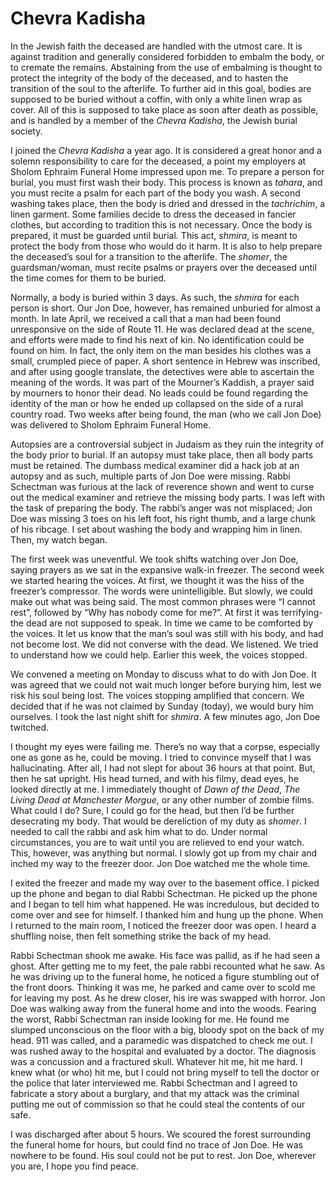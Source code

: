 # Chevra Kadisha
In the Jewish faith the deceased are handled with the utmost care. It is against tradition and generally considered forbidden to embalm the body, or to cremate the remains. Abstaining from the use of embalming is thought to protect the integrity of the body of the deceased, and to hasten the transition of the soul to the afterlife. To further aid in this goal, bodies are supposed to be buried without a coffin, with only a white linen wrap as cover. All of this is supposed to take place as soon after death as possible, and is handled by a member of the _Chevra Kadisha_, the Jewish burial society. 

I joined the _Chevra Kadisha_ a year ago. It is considered a great honor and a solemn responsibility to care for the deceased, a point my employers at Sholom Ephraim Funeral Home impressed upon me. To prepare a person for burial, you must first wash their body. This process is known as _tahara_, and you must recite a psalm for each part of the body you wash. A second washing takes place, then the body is dried and dressed in the _tachrichim_, a linen garment. Some families decide to dress the deceased in fancier clothes, but according to tradition this is not necessary. Once the body is prepared, it must be guarded until burial. This act, _shmira_, is meant to protect the body from those who would do it harm. It is also to help prepare the deceased’s soul for a transition to the afterlife. The _shomer_, the guardsman/woman, must recite psalms or prayers over the deceased until the time comes for them to be buried.

Normally, a body is buried within 3 days. As such, the _shmira_ for each person is short. Our Jon Doe, however, has remained unburied for almost a month. In late April, we received a call that a man had been found unresponsive on the side of Route 11. He was declared dead at the scene, and efforts were made to find his next of kin. No identification could be found on him. In fact, the only item on the man besides his clothes was a small, crumpled piece of paper. A short sentence in Hebrew was inscribed, and after using google translate, the detectives were able to ascertain the meaning of the words. It was part of the Mourner’s Kaddish, a prayer said by mourners to honor their dead. No leads could be found regarding the identity of the man or how he ended up collapsed on the side of a rural country road. Two weeks after being found, the man (who we call Jon Doe) was delivered to Sholom Ephraim Funeral Home. 

Autopsies are a controversial subject in Judaism as they ruin the integrity of the body prior to burial. If an autopsy must take place, then all body parts must be retained. The dumbass medical examiner did a hack job at an autopsy and as such, multiple parts of Jon Doe were missing. Rabbi Schectman was furious at the lack of reverence shown and went to curse out the medical examiner and retrieve the missing body parts. I was left with the task of preparing the body. The rabbi’s anger was not misplaced; Jon Doe was missing 3 toes on his left foot, his right thumb, and a large chunk of his ribcage. I set about washing the body and wrapping him in linen. Then, my watch began.

The first week was uneventful. We took shifts watching over Jon Doe, saying prayers as we sat in the expansive walk-in freezer. The second week we started hearing the voices. At first, we thought it was the hiss of the freezer’s compressor. The words were unintelligible. But slowly, we could make out what was being said. The most common phrases were “I cannot rest”, followed by “Why has nobody come for me?”. At first it was terrifying-the dead are not supposed to speak. In time we came to be comforted by the voices. It let us know that the man’s soul was still with his body, and had not become lost. We did not converse with the dead. We listened. We tried to understand how we could help. Earlier this week, the voices stopped. 

We convened a meeting on Monday to discuss what to do with Jon Doe. It was agreed that we could not wait much longer before burying him, lest we risk his soul being lost. The voices stopping amplified that concern. We decided that if he was not claimed by Sunday (today), we would bury him ourselves. I took the last night shift for _shmira_. A few minutes ago, Jon Doe twitched.

I thought my eyes were failing me. There’s no way that a corpse, especially one as gone as he, could be moving. I tried to convince myself that I was hallucinating. After all, I had not slept for about 36 hours at that point. But, then he sat upright. His head turned, and with his filmy, dead eyes, he looked directly at me. I immediately thought of _Dawn of the Dead_, _The Living Dead at Manchester Morgue_, or any other number of zombie films. What could I do? Sure, I could go for the head, but then I’d be further desecrating my body. That would be dereliction of my duty as _shomer_. I needed to call the rabbi and ask him what to do. Under normal circumstances, you are to wait until you are relieved to end your watch. This, however, was anything but normal. I slowly got up from my chair and inched my way to the freezer door. Jon Doe watched me the whole time. 

I exited the freezer and made my way over to the basement office. I picked up the phone and began to dial Rabbi Schectman. He picked up the phone and I began to tell him what happened. He was incredulous, but decided to come over and see for himself. I thanked him and hung up the phone. When I returned to the main room, I noticed the freezer door was open. I heard a shuffling noise, then felt something strike the back of my head.

Rabbi Schectman shook me awake. His face was pallid, as if he had seen a ghost. After getting me to my feet, the pale rabbi recounted what he saw. As he was driving up to the funeral home, he noticed a figure stumbling out of the front doors. Thinking it was me, he parked and came over to scold me for leaving my post. As he drew closer, his ire was swapped with horror. Jon Doe was walking away from the funeral home and into the woods. Fearing the worst, Rabbi Schectman ran inside looking for me. He found me slumped unconscious on the floor with a big, bloody spot on the back of my head. 911 was called, and a paramedic was dispatched to check me out. I was rushed away to the hospital and evaluated by a doctor. The diagnosis was a concussion and a fractured skull. Whatever hit me, hit me hard. I knew what (or who) hit me, but I could not bring myself to tell the doctor or the police that later interviewed me. Rabbi Schectman and I agreed to fabricate a story about a burglary, and that my attack was the criminal putting me out of commission so that he could steal the contents of our safe. 

I was discharged after about 5 hours. We scoured the forest surrounding the funeral home for hours, but could find no trace of Jon Doe. He was nowhere to be found. His soul could not be put to rest. Jon Doe, wherever you are, I hope you find peace.